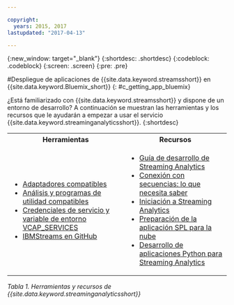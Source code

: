 ```yaml
---

copyright:
  years: 2015, 2017
lastupdated: "2017-04-13"

---
```


<!-- Attribute definitions -->
{:new_window: target="_blank"}
{:shortdesc: .shortdesc}
{:codeblock: .codeblock}
{:screen: .screen}
{:pre: .pre}

#Despliegue de aplicaciones de {{site.data.keyword.streamsshort}} en {{site.data.keyword.Bluemix_short}}
{: #c_getting_app_bluemix}


 ¿Está familiarizado con {{site.data.keyword.streamsshort}} y dispone de un entorno de desarrollo? A continuación se muestran las herramientas y los recursos que le ayudarán a empezar a usar el servicio {{site.data.keyword.streaminganalyticsshort}}.
{:shortdesc}

<table summary="Esta tabla proporciona una lista de herramientas y recursos necesarios para desarrollar y desplegar las aplicaciones {{site.data.keyword.streamsshort}}.">
  <tr>
    <th>Herramientas<br></th>
    <th>Recursos<br></th>
  </tr>
  <tr>
    <td>
      <ul>
        <li><a href="/docs/services/StreamingAnalytics/c_compatible_adapters.html" target="_blank">Adaptadores compatibles</a><br></li>
        <li><a href="/docs/services/StreamingAnalytics/c_analytics_utilities.html" target="_blank">Análisis y programas de utilidad compatibles</a><br></li>
        <li><a href="/docs/services/StreamingAnalytics/r_vcap_services.html#r_vcap_services" target="_blank">Credenciales de servicio y variable de entorno VCAP_SERVICES</a><br></li>
         <li><a href="https://github.com/IBMStreams" target="_blank">IBMStreams en
GitHub</a><br></li>
      </ul>    
    </td>
    <td>
      <ul>
        <li><a href="https://developer.ibm.com/streamsdev/docs/bluemix-streaming-analytics-development-guide/" target="_blank">Guía de desarrollo de Streaming Analytics</a><br></li>
        <li><a href="https://www.ibm.com/blogs/bluemix/2017/02/connecting-to-streams/" target="_blank">Conexión con secuencias: lo que necesita saber</a><br></li>
        <li><a href="/docs/services/StreamingAnalytics/index.html" target="_blank">Iniciación a Streaming Analytics</a><br></li>
        <li><a href="https://developer.ibm.com/streamsdev/docs/getting-spl-application-ready-cloud" target="_blank">Preparación de la aplicación SPL para la nube</a><br></li>
        <li><a href="/docs/services/StreamingAnalytics/t_develop_apps_python.html#t_develop_apps_python" target="_blank">Desarrollo de aplicaciones Python para Streaming Analytics</a><br></li>
      </ul>    
    </td>
  </tr>
</table>

*Tabla 1. Herramientas y recursos de {{site.data.keyword.streaminganalyticsshort}}*
